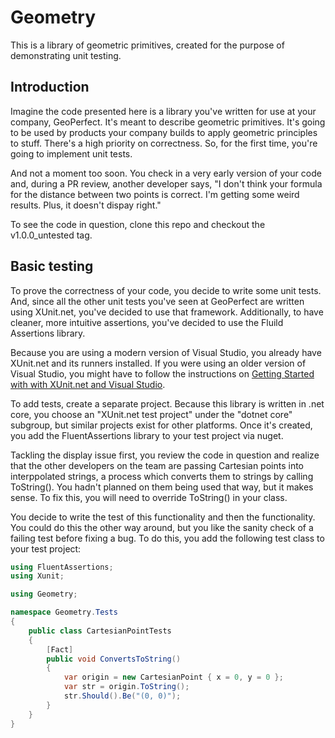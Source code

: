 # Geometry

This is a library of geometric primitives, created for the purpose of demonstrating unit testing.

## Introduction

Imagine the code presented here is a library you've written for use at your company, GeoPerfect. It's meant to describe geometric primitives. It's going to be used
by products your company builds to apply geometric principles to stuff. There's a high priority on correctness. So, for the first time, you're going
to implement unit tests.

And not a moment too soon. You check in a very early version of your code and, during a PR review, another developer says, "I don't think your 
formula for the distance between two points is correct. I'm getting some weird results. Plus, it doesn't dispay right."

To see the code in question, clone this repo and checkout the v1.0.0_untested tag.

## Basic testing

To prove the correctness of your code, you decide to write some unit tests. And, since all the other unit tests you've seen at GeoPerfect are written
using XUnit.net, you've decided to use that framework. Additionally, to have cleaner, more intuitive assertions, you've decided to use the Fluild 
Assertions library.

Because you are using a modern version of Visual Studio, you already have XUnit.net and its runners installed. If you
were using an older version of Visual Studio, you might have to follow the instructions on [Getting Started with with
XUnit.net and Visual Studio](https://xunit.github.io/docs/getting-started/netfx/visual-studio).

To add tests, create a separate project. Because this library is written in .net core, you choose an "XUnit.net test project"
under the "dotnet core" subgroup, but similar projects exist for other platforms. Once it's created, you add the 
FluentAssertions library to your test project via nuget.

Tackling the display issue first, you review the code in question and realize that the other developers on the team
are passing Cartesian points into interppolated strings, a process which converts them to strings by calling ToString().
You hadn't planned on them being used that way, but it makes sense. To fix this, you will need to override ToString() 
in your class.

You decide to write the test of this functionality and then the functionality. You could do this the other way around,
but you like the sanity check of a failing test before fixing a bug. To do this, you add the following test class to
your test project:

``` c#
using FluentAssertions;
using Xunit;

using Geometry;

namespace Geometry.Tests
{
    public class CartesianPointTests
    {
        [Fact]
        public void ConvertsToString()
        {
            var origin = new CartesianPoint { x = 0, y = 0 };
            var str = origin.ToString();
            str.Should().Be("(0, 0)");
        }
    }
}
```


